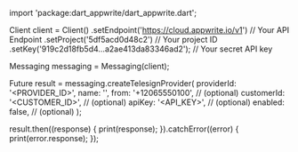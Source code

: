 import 'package:dart_appwrite/dart_appwrite.dart';

Client client = Client()
  .setEndpoint('https://cloud.appwrite.io/v1') // Your API Endpoint
  .setProject('5df5acd0d48c2') // Your project ID
  .setKey('919c2d18fb5d4...a2ae413da83346ad2'); // Your secret API key

Messaging messaging = Messaging(client);

Future result = messaging.createTelesignProvider(
  providerId: '<PROVIDER_ID>',
  name: '<NAME>',
  from: '+12065550100', // (optional)
  customerId: '<CUSTOMER_ID>', // (optional)
  apiKey: '<API_KEY>', // (optional)
  enabled: false, // (optional)
);

result.then((response) {
  print(response);
}).catchError((error) {
  print(error.response);
});
